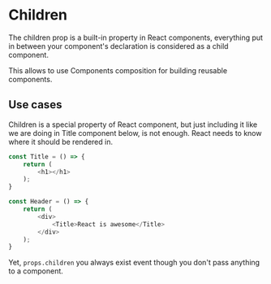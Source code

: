 # Children

The children prop is a built-in property in React components, everything put in between your component's declaration
is considered as a child component.

This allows to use Components composition for building reusable components.

## Use cases

Children is a special property of React component, but just including it like we are
doing in Title component below, is not enough. React needs to know where it should be rendered
in.

```Javascript
const Title = () => {
    return (
        <h1></h1>
    );
}

const Header = () => {
    return (
        <div>
            <Title>React is awesome</Title>
        </div>
    );
}
```

Yet, `props.children` you always exist event though you don't pass anything to a component.